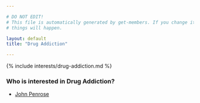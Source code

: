 ```yaml
---

# DO NOT EDIT!
# This file is automatically generated by get-members. If you change it, bad
# things will happen.

layout: default
title: "Drug Addiction"

---
```


{% include interests/drug-addiction.md %}

### Who is interested in Drug Addiction?


* [John Penrose](members/john-penrose.html)
